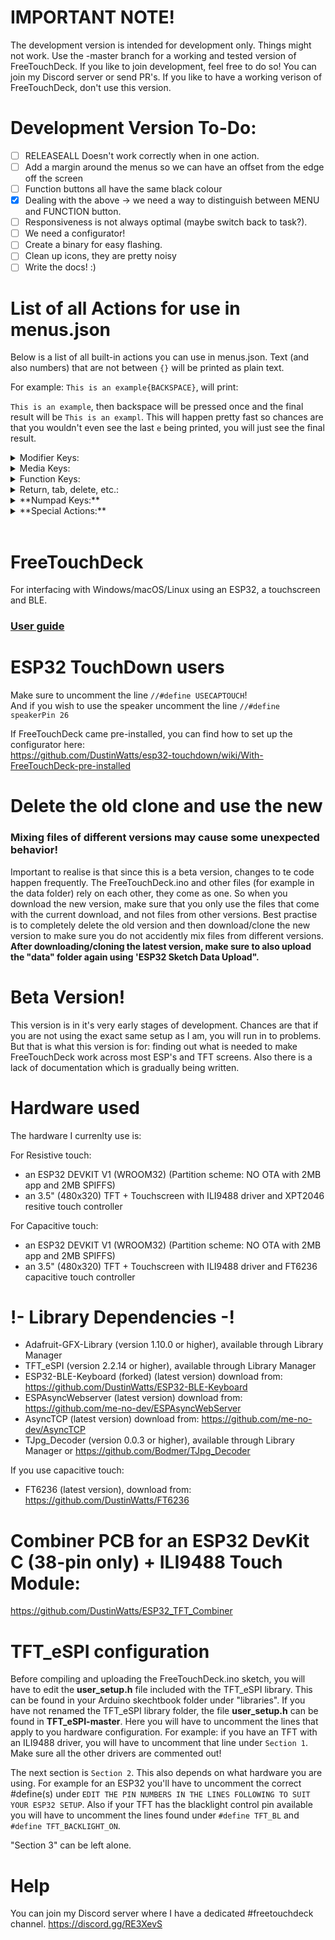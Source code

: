 # IMPORTANT NOTE!

The development version is intended for development only. Things might not work. Use the -master branch for a working and tested version of FreeTouchDeck. If you like to join development, feel free to do so! You can join my Discord server or send PR's. If you like to have a working verison of FreeTouchDeck, don't use this version.

# Development Version To-Do:

- [ ] RELEASEALL Doesn't work correctly when in one action.
- [ ] Add a margin around the menus so we can have an offset from the edge off the screen
- [ ] Function buttons all have the same black colour
- [X] Dealing with the above -> we need a way to distinguish between MENU and FUNCTION button.
- [ ] Responsiveness is not always optimal (maybe switch back to task?).
- [ ] We need a configurator!
- [ ] Create a binary for easy flashing.
- [ ] Clean up icons, they are pretty noisy
- [ ] Write the docs! :)

# List of all Actions for use in menus.json

Below is a list of all built-in actions you can use in menus.json. Text (and also numbers) that are not between `{}` will be printed as plain text.

For example: `This is an example{BACKSPACE}`, will print: 

`This is an example`, then backspace will be pressed once and the final result will be `This is an exampl`. This will happen pretty fast so chances are that you wouldn't even see the last `e` being printed, you will just see the final result.

<details>
<summary>Modifier Keys:</summary>

- {LEFT_CTRL}
- {LEFT_SHIFT}
- {LEFT_ALT}
- {LEFT_GUI}
- {RIGHT_CTRL}
- {RIGHT_SHIFT}
- {RIGHT_ALT}
- {RIGHT_GUI}
</details>

<details>
<summary>Media Keys:</summary>

- {MUTE}
- {VOLUME_DOWN}
- {VOLUME_UP}
- {PLAY_PAUSE}
- {STOP}
- {NEXT_TRACK}
- {PREVIOUS_TRACK}
- {WWW_HOME}
- {LOCAL_MACHINE_BROWSER}
- {CALCULATOR}
- {WWW_BOOKMARKS}
- {WWW_SEARCH}
- {WWW_STOP}
- {WWW_BACK}
- {CONSUMER_CONTROL_CONFIGURATION}
- {EMAIL_READER}
</details>

<details>
<summary>Function Keys:</summary>

- {F1}
- {F2}
- {F3}
- {F4}
- {F5}
- {F6}
- {F7}
- {F8}
- {F9}
- {F10}
- {F11}
- {F12}
- {F13}
- {F14}
- {F15}
- {F16}
- {F17}
- {F18}
- {F19}
- {F20}
- {F21}
- {F22}
- {F23}
- {F24}
</details>

<details>
<summary>Return, tab, delete, etc.:</summary>

- {UP_ARROW}
- {DOWN_ARROW}
- {LEFT_ARROW}
- {RIGHT_ARROW}
- {BACKSPACE}
- {TAB}
- {RETURN}
- {PAGE_UP}
- {PAGE_DOWN}
- {DELETE}
- {ESC}
- {HOME}
- {END}
- {INSERT}
- {PRTSC}
- {HOME}
- {END}
- {CAPS_LOCK}
</details>

<details>
<summary>**Numpad Keys:**</summary>

- {NUM_0}
- {NUM_1}
- {NUM_2}
- {NUM_3}
- {NUM_4}
- {NUM_5}
- {NUM_6}
- {NUM_7}
- {NUM_8}
- {NUM_9}
- {NUM_SLASH}
- {NUM_ASTERISK}
- {NUM_MINUS}
- {NUM_PLUS}
- {NUM_ENTER}
- {NUM_PERIOD}
</details>

<details>
<summary>**Special Actions:**</summary>

- {MENU:_name_}
- {DELAY:_milliseconds_}
- {RELEASEALL}

</details>

<br>

# FreeTouchDeck
For interfacing with Windows/macOS/Linux using an ESP32, a touchscreen and BLE.

### [User guide](https://github.com/DustinWatts/FreeTouchDeck/wiki)

# ESP32 TouchDown users

Make sure to uncomment the line `//#define USECAPTOUCH`!   
And if you wish to use the speaker uncomment the line `//#define speakerPin 26`

If FreeTouchDeck came pre-installed, you can find how to set up the configurator here:   
https://github.com/DustinWatts/esp32-touchdown/wiki/With-FreeTouchDeck-pre-installed

# Delete the old clone and use the new

### Mixing files of different versions may cause some unexpected behavior!

Important to realise is that since this is a beta version, changes to te code happen frequently. The FreeTouchDeck.ino and other files (for example in the data folder) rely on each other, they come as one. So when you download the new version, make sure that you only use the files that come with the current download, and not files from other versions. Best practise is to completely delete the old version and then download/clone the new version to make sure you do not accidently mix files from different versions. **After downloading/cloning the latest version, make sure to also upload the "data" folder again using 'ESP32 Sketch Data Upload".**

# Beta Version!

This version is in it's very early stages of development. Chances are that if you are not using the exact
same setup as I am, you will run in to problems. But that is what this version is for: finding out what is needed
to make FreeTouchDeck work across most ESP's and TFT screens. Also there is a lack of documentation which is gradually being written.

# Hardware used

The hardware I currenlty use is:

For Resistive touch:
- an ESP32 DEVKIT V1 (WROOM32) (Partition scheme: NO OTA with 2MB app and 2MB SPIFFS)
- an 3.5" (480x320) TFT + Touchscreen with ILI9488 driver and XPT2046 resitive touch controller

For Capacitive touch:
- an ESP32 DEVKIT V1 (WROOM32) (Partition scheme: NO OTA with 2MB app and 2MB SPIFFS)
- an 3.5" (480x320) TFT + Touchscreen with ILI9488 driver and FT6236 capacitive touch controller

# !- Library Dependencies -!
- Adafruit-GFX-Library (version 1.10.0 or higher), available through Library Manager
- TFT_eSPI (version 2.2.14 or higher), available through Library Manager
- ESP32-BLE-Keyboard (forked) (latest version) download from: https://github.com/DustinWatts/ESP32-BLE-Keyboard
- ESPAsyncWebserver (latest version) download from: https://github.com/me-no-dev/ESPAsyncWebServer
- AsyncTCP (latest version) download from: https://github.com/me-no-dev/AsyncTCP
- TJpg_Decoder (version 0.0.3 or higher), available through Library Manager or https://github.com/Bodmer/TJpg_Decoder

If you use capacitive touch:
- FT6236 (latest version), download from: https://github.com/DustinWatts/FT6236

# Combiner PCB for an ESP32 DevKit C (38-pin only) + ILI9488 Touch Module:

https://github.com/DustinWatts/ESP32_TFT_Combiner

# TFT_eSPI configuration

Before compiling and uploading the FreeTouchDeck.ino sketch, you will have to edit the **user_setup.h** file included with the TFT_eSPI library. This can be found in your Arduino skechtbook folder under "libraries". If you have not renamed the TFT_eSPI library folder, the file **user_setup.h** can be found in **TFT_eSPI-master**. Here you will have to uncomment the lines that apply to you hardware configuration. For example: if you have an TFT with an ILI9488 driver, you will have to uncomment that line under `Section 1`. Make sure all the other drivers are commented out!  

The next section is `Section 2`. This also depends on what hardware you are using. For example for an ESP32 you'll have to uncomment the correct #define(s) under `EDIT THE PIN NUMBERS IN THE LINES FOLLOWING TO SUIT YOUR ESP32 SETUP`. Also if your TFT has the blacklight control pin available you will have to uncomment the lines found under `#define TFT_BL` and `#define TFT_BACKLIGHT_ON`.  

"Section 3" can be left alone.   

# Help

You can join my Discord server where I have a dedicated #freetouchdeck channel. https://discord.gg/RE3XevS
